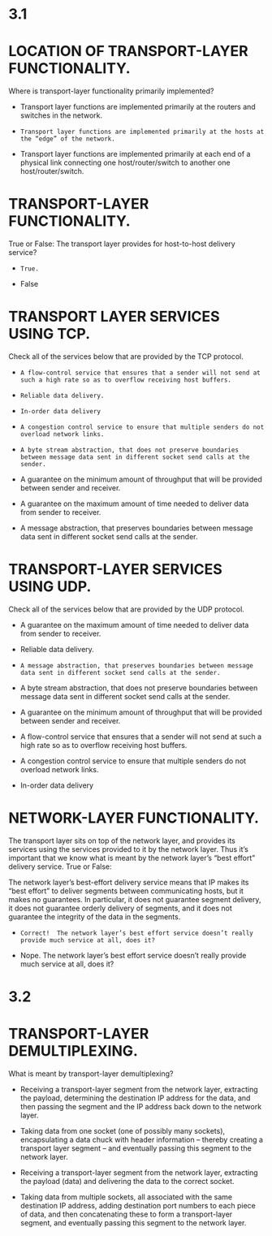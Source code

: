 # 3.1
# LOCATION OF TRANSPORT-LAYER FUNCTIONALITY.


Where is transport-layer functionality primarily implemented?


- Transport layer functions are implemented primarily at the routers and switches in the network.


- ```Transport layer functions are implemented primarily at the hosts at the “edge” of the network.```


- Transport layer functions are implemented primarily at each end of a physical link connecting one host/router/switch to another one host/router/switch.

# TRANSPORT-LAYER FUNCTIONALITY.


True or False: The transport layer provides for host-to-host delivery service?


- ```True.```


- False


# TRANSPORT LAYER SERVICES USING TCP.


  Check all of the services below that are provided by the TCP protocol.


- ```A flow-control service that ensures that a sender will not send at such a high rate so as to overflow receiving host buffers.```


- ```Reliable data delivery.```


- ```In-order data delivery```


- ```A congestion control service to ensure that multiple senders do not overload network links.```


- ```A byte stream abstraction, that does not preserve boundaries between message data sent in different socket send calls at the sender.```


- A guarantee on the minimum amount of throughput that will be provided between sender and receiver.


- A guarantee on the maximum amount of time needed to deliver data from sender to receiver.


- A message abstraction, that preserves boundaries between message data sent in different socket send calls at the sender.

# TRANSPORT-LAYER SERVICES USING UDP.


  Check all of the services below that are provided by the UDP protocol.


- A guarantee on the maximum amount of time needed to deliver data from sender to receiver.


- Reliable data delivery.


- ```A message abstraction, that preserves boundaries between message data sent in different socket send calls at the sender.```


- A byte stream abstraction, that does not preserve boundaries between message data sent in different socket send calls at the sender.


- A guarantee on the minimum amount of throughput that will be provided between sender and receiver.


- A flow-control service that ensures that a sender will not send at such a high rate so as to overflow receiving host buffers.


- A congestion control service to ensure that multiple senders do not overload network links.


- In-order data delivery


# NETWORK-LAYER FUNCTIONALITY.


The transport layer sits on top of the network layer, and provides its services using the services provided to it by the network layer.  Thus it’s important that we know what is meant by the network layer’s “best effort” delivery service.  True or False:

The network layer’s best-effort delivery service means that IP makes its “best effort” to deliver segments between communicating hosts, but it makes no guarantees. In particular, it does not guarantee segment delivery, it does not guarantee orderly delivery of segments, and it does not guarantee the integrity of the data in the segments.



- ```Correct!  The network layer’s best effort service doesn’t really provide much service at all, does it?```


- Nope. The network layer’s best effort service doesn’t really provide much service at all, does it?

# 3.2
# TRANSPORT-LAYER DEMULTIPLEXING.


What is meant by transport-layer demultiplexing?


- Receiving a transport-layer segment from the network layer, extracting the payload, determining the destination IP address for the data, and then passing the segment and the IP address back down to the network layer.


- Taking data from one socket (one of possibly many sockets), encapsulating a data chuck with header information – thereby creating a transport layer segment – and eventually passing this segment to the network layer.


- Receiving a transport-layer segment from the network layer, extracting the payload (data) and delivering the data to the correct socket.


- Taking data from multiple sockets, all associated with the same destination IP address, adding destination port numbers to each piece of data, and then concatenating these to form a transport-layer segment, and eventually passing this segment to the network layer.